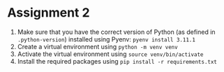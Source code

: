 # Assignment 2

1. Make sure that you have the correct version of Python (as defined in `.python-version`) installed using Pyenv: `pyenv install 3.11.1`
2. Create a virtual environment using `python -m venv venv`
3. Activate the virtual environment using `source venv/bin/activate`
4. Install the required packages using `pip install -r requirements.txt`
